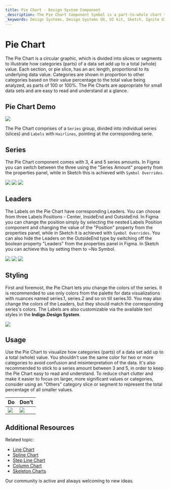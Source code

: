 ```yaml
---
title: Pie Chart - Design System Component
_description: The Pie Chart Component Symbol is a part-to-whole chart that shows how categories (parts) of a data set add up to a total (whole) value.
_keywords: Design Systems, Design Systems UX, UI kit, Sketch, Ignite UI for Angular, Sketch to Angular, Sketch to Angular, Angular, Angular Design System, Export code from Sketch, Design Kits for Angular, Sketch HTML, Sketch to HTML, Sketch UI kits, Figma, Figma to Angular, Export code from Figma, Figma HTML, Figma to HTML, Figma UI kits
---
```


# Pie Chart 
The Pie Chart is a circular graphic, which is divided into slices or segments to illustrate how categories (parts) of a data set add up to a total (whole) value. Each section, or pie slice, has an arc length, proportional to its underlying data value. Categories are shown in proportion to other categories based on their value percentage to the total value being analyzed, as parts of 100 or 100%. The Pie Charts are appropriate for small data sets and are easy to read and understand at a glance.

## Pie Chart Demo

<img class="responsive-img" src="../images/pie_chart_demo.png" srcset="../images/pie_chart_demo@2x.png 2x" />

The Pie Chart comprises of a `Series` group, divided into individual series (slices) and `Labels` with `Hairlines`, pointing at the corresponding serie.

## Series

The Pie Chart component comes with 3, 4 and 5 series amounts. In Figma you can switch between the three using the "Series Amount" property from the properties panel, while in Sketch this is achieved with `Symbol Overrides`. 

<img class="responsive-img" src="../images/pie_chart_series3.png" srcset="../images/pie_chart_series3@2x.png 2x" />
<img class="responsive-img" src="../images/pie_chart_series4.png" srcset="../images/pie_chart_series4@2x.png 2x" />
<img class="responsive-img" src="../images/pie_chart_series5.png" srcset="../images/pie_chart_series5@2x.png 2x" />

## Leaders

The Labels on the Pie Chart have corresponding Leaders. You can choose from three Labels Positions - Center, InsideEnd and OutsideEnd. In Figma you can change the position simply by selecting the nested Labels Position component and changing the value of the "Position" property from the properties panel, while in Sketch it is achieved with `Symbol Overrides`. You can also hide the Leaders on the OutsideEnd type by switching off the boolean property "Leaders" from the properties panel in Figma. In Sketch you can achieve this by setting them to ~No Symbol.

<img class="responsive-img" src="../images/pie_chart_labels_center.png" srcset="../images/pie_chart_labels_center@2x.png 2x" />
<img class="responsive-img" src="../images/pie_chart_labels_insideend.png" srcset="../images/pie_chart_labels_insideend@2x.png 2x" />
<img class="responsive-img" src="../images/pie_chart_labels_outsideend.png" srcset="../images/pie_chart_labels_outsideend@2x.png 2x" />

## Styling 

First and foremost, the Pie Chart lets you change the colors of the series. It is recommended to use only colors from the palette for data visualizations with nuances named series.1, series.2 and so on till series.10. You may also change the colors of the Leaders, but they should match the corresponding series's colors. The Labels are also customizable via the available text styles in the **Indigo.Design System**.

<img class="responsive-img" src="../images/pie_chart_styling.png" srcset="../images/pie_chart_styling@2x.png 2x" />

## Usage

Use the Pie Chart to visualize how categories (parts) of a data set add up to a total (whole) value. You shouldn't use the same color for two or more categories to avoid confusion and misinterpretation of the data. It's also recommended to stick to a series amount between 3 and 5, in order to keep the Pie Chart easy to read and understand. To reduce chart clutter and make it easier to focus on larger, more significant values or categories, consider using an "Others" category slice or segment to represent the total percentage of all smaller values.

| Do                                                                         | Don't                                                                          |
| -------------------------------------------------------------------------- | ------------------------------------------------------------------------------ |
| <img class="responsive-img" src="../images/pie_chart_do.png" srcset="../images/pie_chart_do@2x.png 2x" /> | <img class="responsive-img" src="../images/pie_chart_dont.png" srcset="../images/pie_chart_dont@2x.png 2x" /> |

## Additional Resources

Related topic:

- [Line Chart](line-chart.md)
- [Spline Chart](spline-chart.md)
- [Step Line Chart](step-line-chart.md)
- [Column Chart](column-chart.md)
- [Skeleton Charts](skeleton-charts.md)
  <div class="divider--half"></div>

Our community is active and always welcoming to new ideas.

